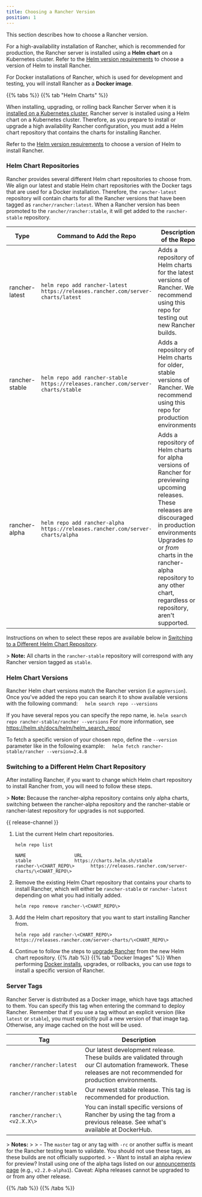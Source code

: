 ```yaml
---
title: Choosing a Rancher Version
position: 1
---
```


This section describes how to choose a Rancher version.

For a high-availability installation of Rancher, which is recommended for production, the Rancher server is installed using a **Helm chart** on a Kubernetes cluster. Refer to the [Helm version requirements](https://rancher.com/docs/rancher/v2.6/en/installation/resources/helm-version) to choose a version of Helm to install Rancher.

For Docker installations of Rancher, which is used for development and testing, you will install Rancher as a **Docker image**.

{{% tabs %}}
{{% tab "Helm Charts" %}}

When installing, upgrading, or rolling back Rancher Server when it is [installed on a Kubernetes cluster](https://rancher.com/docs/rancher/v2.6/en/installation/install-rancher-on-k8s/), Rancher server is installed using a Helm chart on a Kubernetes cluster. Therefore, as you prepare to install or upgrade a high availability Rancher configuration, you must add a Helm chart repository that contains the charts for installing Rancher.

Refer to the [Helm version requirements](https://rancher.com/docs/rancher/v2.6/en/installation/resources/helm-version) to choose a version of Helm to install Rancher.

### Helm Chart Repositories

Rancher provides several different Helm chart repositories to choose from. We align our latest and stable Helm chart repositories with the Docker tags that are used for a Docker installation. Therefore, the `rancher-latest` repository will contain charts for all the Rancher versions that have been tagged as `rancher/rancher:latest`. When a Rancher version has been promoted to the `rancher/rancher:stable`, it will get added to the `rancher-stable` repository.

| Type           | Command to Add the Repo                                                          | Description of the Repo            |
| -------------- | ------------ | ----------------- |
| rancher-latest | `helm repo add rancher-latest https://releases.rancher.com/server-charts/latest` | Adds a repository of Helm charts for the latest versions of Rancher. We recommend using this repo for testing out new Rancher builds.                                                                                                                                                      |
| rancher-stable | `helm repo add rancher-stable https://releases.rancher.com/server-charts/stable` | Adds a repository of Helm charts for older, stable versions of Rancher. We recommend using this repo for production environments.                                                                                                                                                          |
| rancher-alpha  | `helm repo add rancher-alpha https://releases.rancher.com/server-charts/alpha`   | Adds a repository of Helm charts for alpha versions of Rancher for previewing upcoming releases. These releases are discouraged in production environments. Upgrades _to_ or _from_ charts in the rancher-alpha repository to any other chart, regardless or repository, aren't supported. |


Instructions on when to select these repos are available below in [Switching to a Different Helm Chart Repository](#switching-to-a-different-helm-chart-repository).

\> **Note:** All charts in the `rancher-stable` repository will correspond with any Rancher version tagged as `stable`.

### Helm Chart Versions

Rancher Helm chart versions match the Rancher version (i.e `appVersion`).  Once you've added the repo you can search it to show available versions with the following command:
&nbsp;&nbsp;&nbsp;&nbsp;`helm search repo --versions`

If you have several repos you can specify the repo name, ie. `helm search repo rancher-stable/rancher --versions` 
For more information, see https://helm.sh/docs/helm/helm_search_repo/

To fetch a specific version of your chosen repo, define the `--version` parameter like in the following example:
&nbsp;&nbsp;&nbsp;&nbsp;`helm fetch rancher-stable/rancher --version=2.4.8`

### Switching to a Different Helm Chart Repository

After installing Rancher, if you want to change which Helm chart repository to install Rancher from, you will need to follow these steps.

\> **Note:** Because the rancher-alpha repository contains only alpha charts, switching between the rancher-alpha repository and the rancher-stable or rancher-latest repository for upgrades is not supported.

{{ release-channel }}

1. List the current Helm chart repositories.

    ```plain
    helm repo list

    NAME          	      URL
    stable        	      https://charts.helm.sh/stable
    rancher-\<CHART_REPO\>		https://releases.rancher.com/server-charts/\<CHART_REPO\>
    ```

2. Remove the existing Helm Chart repository that contains your charts to install Rancher, which will either be `rancher-stable` or `rancher-latest` depending on what you had initially added.

    ```plain
    helm repo remove rancher-\<CHART_REPO\>
    ```

3. Add the Helm chart repository that you want to start installing Rancher from.

    ```plain
    helm repo add rancher-\<CHART_REPO\> https://releases.rancher.com/server-charts/\<CHART_REPO\>
    ```

4. Continue to follow the steps to [upgrade Rancher](https://rancher.com/docs/rancher/v2.6/en/installation/install-rancher-on-k8s/upgrades) from the new Helm chart repository.
{{% /tab %}}
{{% tab "Docker Images" %}}
When performing [Docker installs](https://rancher.com/docs/rancher/v2.6/en/installation/other-installation-methods/single-node-docker), upgrades, or rollbacks, you can use _tags_ to install a specific version of Rancher.

### Server Tags

Rancher Server is distributed as a Docker image, which have tags attached to them. You can specify this tag when entering the command to deploy Rancher. Remember that if you use a tag without an explicit version (like `latest` or `stable`), you must explicitly pull a new version of that image tag. Otherwise, any image cached on the host will be used.

| Tag                        | Description   |
| -------------------------- | ------ |
| `rancher/rancher:latest`   | Our latest development release. These builds are validated through our CI automation framework. These releases are not recommended for production environments. |
| `rancher/rancher:stable`   | Our newest stable release. This tag is recommended for production.                                                                                              |
| `rancher/rancher:\<v2.X.X\>` | You can install specific versions of Rancher by using the tag from a previous release. See what's available at DockerHub.                                       |

\> **Notes:**
\>
\> - The `master` tag or any tag with `-rc` or another suffix is meant for the Rancher testing team to validate. You should not use these tags, as these builds are not officially supported.
\> - Want to install an alpha review for preview? Install using one of the alpha tags listed on our [announcements page](https://forums.rancher.com/c/announcements) (e.g., `v2.2.0-alpha1`). Caveat: Alpha releases cannot be upgraded to or from any other release.

{{% /tab %}} 
{{% /tabs %}}
